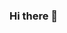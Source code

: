 ### Hi there 👋

<!--
🌱 I’m currently learning... Angular
📫 How to reach me: ...https://www.linkedin.com/in/asesh-raj-b1a851190/
**asesh561/asesh561** is a ✨ _special_ ✨ repository because its `README.md` (this file) appears on your GitHub profile.

Here are some ideas to get you started:


- 🌱 I’m currently learning... Angular
- 👯 I’m looking to collaborate on ...
- 🤔 I’m looking for help with ...
- 💬 Ask me about ...
- 📫 How to reach me: ...https://www.linkedin.com/in/asesh-raj-b1a851190/
- 😄 Pronouns: ...
- ⚡ Fun fact: ...
-->
